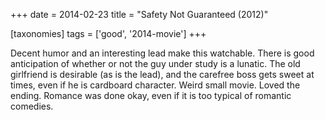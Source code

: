 +++
date = 2014-02-23
title = "Safety Not Guaranteed (2012)"

[taxonomies]
tags = ['good', '2014-movie']
+++

Decent humor and an interesting lead make this watchable. There is good
anticipation of whether or not the guy under study is a lunatic. The old
girlfriend is desirable (as is the lead), and the carefree boss gets
sweet at times, even if he is cardboard character. Weird small movie.
Loved the ending. Romance was done okay, even if it is too typical of
romantic comedies.
